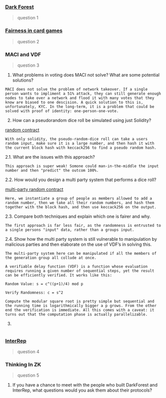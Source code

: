 ### [Dark Forest](https://github.com/alienflip/zku/tree/main/week_3/darkForest)

> question 1

### [Fairness in card games](https://github.com/alienflip/zku/tree/main/week_3/fairness)

> question 2

### MACI and VDF

> question 3

1. What problems in voting does MACI not solve? What are some potential solutions?
```
MACI does not solve the problem of network takeover. If a single person wants to impliment a 51% attack, they can still generate enough nodes to take over a network and flood it with many votes that they know are biased to one descision. A quick solution to this is, unfortunately, KYC. In the long-term, it is a problem that could be solved with proof of identity: one-person-one-vote.
```

2. How can a pseudorandom dice roll be simulated using just Solidity?

[random contract](https://github.com/alienflip/zku/blob/main/week_3/randomDice.sol)

```
With only solidity, the pseudo-random-dice roll can take a users random input, make sure it is a large number, and then hash it with the current block hash with keccack256 to find a pseudo random hash.
```

2.1. What are the issues with this approach?

```
This approach is super weak! Somone could man-in-the-middle the input number and then "predict" the outcom 100%.
```

2.2. How would you design a multi party system that performs a dice roll?

[multi-party random contract](https://github.com/alienflip/zku/blob/main/week_3/randomMultiDice.sol)

```
Here, we instantiate a group of people as members allowed to add a random number, then we take all their random numbers, and hash them together with the block hash, and then use keccack256 on the output.
```

2.3. Compare both techniques and explain which one is fairer and why.
```
The first approach is far less fair, as the randomness is entrusted to a single persons "input" data, rather than a groups input.
```

2.4. Show how the multi party system is still vulnerable to manipulation by malicious parties and then elaborate on the use of VDF’s in solving this.
```
The multi-party system here can be manipulated if all the members of the generation group all collude at once.
```
```
A verifiable delay function (VDF) is a function whose evaluation requires running a given number of sequential steps, yet the result can be efficiently verified. It works like this: 
```
```
Random Value: s = c^((p+1)/4) mod p
```
```
Verify Randomness: c = s^2
```
```
Compute the modular square root is pretty simple but sequential and the running time is logarithmically bigger a p grows. From the other end the verification is immediate. All this comes with a caveat: it turns out that the computation phase is actually parallelizable.
```
3.
```
```

### [InterRep](https://github.com/alienflip/zku/tree/main/week_3/interRep)

> question 4

### Thinking In ZK

> question 5

1. If you have a chance to meet with the people who built DarkForest and InterRep, what questions would you ask them about their protocols?
```
```

